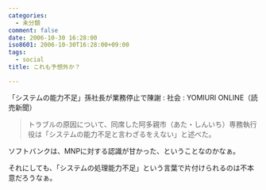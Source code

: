 ```yaml
---
categories:
  - 未分類
comment: false
date: 2006-10-30 16:28:00
iso8601: 2006-10-30T16:28:00+09:00
tags:
  - social
title: これも予想外か？

---
```


<div class="entry-body">
  <p>「システムの能力不足」孫社長が業務停止で陳謝 : 社会 : YOMIURI ONLINE（読売新聞）</p>

  <blockquote>トラブルの原因について、同席した阿多親市（あた・しんいち）専務執行役は「システムの能力不足と言わざるをえない」と述べた。</blockquote>

  <p>ソフトバンクは、MNPに対する認識が甘かった、ということなのかなぁ。</p>

  <p>それにしても、「システムの処理能力不足」という言葉で片付けられるのは不本意だろうなぁ。</p>
</div>
